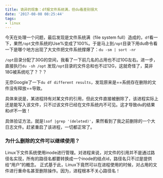 ```yaml
---
title: 诡异的现象：df报文件系统满，但du看差别很大
date: '2017-08-08 08:25:44'
tags:
- linux
---
```


今天在处理一个问题，最后发现是文件系统满（file system full）造成的，`df`看一下，果然`/opt`文件系统的Use%变成了100%。于是马上到`/opt`目录下用du命令看一下是哪个地方出现了大文件把文件系统撑爆了：`du -sm | sort -nr`

`/opt`目录分配了30G的空间，我看了一下前几名的占用也不过10G左右。进一步，直接执行`du -sh /opt` 发现`/opt`目录的文件总和也不过12G，这就奇怪了，莫非18G被系统吃了？？？

无奈Google了一下`du df different results`，发现原来是==系统存在删除的文件没有释放==导致。

具体来说是，某进程持有对某文件的引用，但此文件直接被删除了，该进程实际上还是能写入该文件，只不过该文件已经在文件系统内不可见。这才导致du的结果和df不一致！

具体验证方法，就是`lsof |grep '(deleted)'`，果然看到了我之前删除的一个大日志文件。赶紧重启了该进程，一切都正常了。

### 为什么删除的文件可以继续使用？
Linux下文件系统使用inode进行管理。对进程来说，对文件的引用并不是通过路径名实现，所有的路径名都要转换成一个inode的结点id，路径名只不过是提供给“用户”的概念。
正式基于此，Linux下竟然可以在进程使用的时候，对占用的文件进行重命名甚至删除操作。因为，进程根本不关心路径名！
